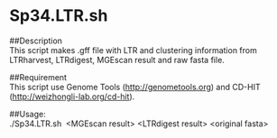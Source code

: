 Sp34.LTR.sh
====================

##Description  
This script makes .gff file with LTR and clustering information from LTRharvest, LTRdigest, MGEscan result and raw fasta file.

##Requirement  
This script use Genome Tools (http://genometools.org) and CD-HIT (http://weizhongli-lab.org/cd-hit).

##Usage:  
./Sp34.LTR.sh  \<MGEscan result\> \<LTRdigest result\> \<original fasta\>
